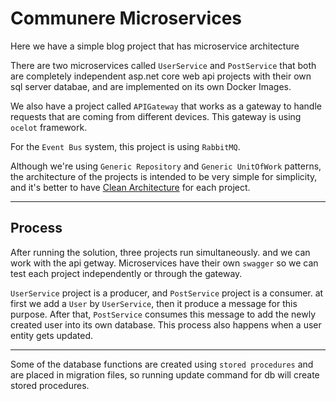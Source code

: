 # Communere Microservices

Here we have a simple blog project that has microservice architecture

There are two microservices called `UserService` and `PostService` that both are completely independent asp.net core web api projects with their own sql server databae, and are implemented on its own Docker Images.

We also have a project called `APIGateway` that works as a gateway to handle requests that are coming from different devices. This gateway is using `ocelot` framework.

For the `Event Bus` system, this project is using `RabbitMQ`.

Although we're using `Generic Repository` and `Generic UnitOfWork` patterns, the architecture of the projects is intended to be very simple for simplicity, and it's better to have [Clean Architecture](https://docs.microsoft.com/en-us/dotnet/architecture/modern-web-apps-azure/common-web-application-architectures) for each project.

***

## Process

After running the solution, three projects run simultaneously. and we can work with the api getway. Microservices have their own `swagger` so we can test each project independently or through the gateway.

`UserService` project is a producer, and `PostService` project is a consumer. at first we add a `User` by `UserService`, then it produce a message for this purpose. After that, `PostService` consumes this message to add the newly created user into its own database. This process also happens when a user entity gets updated.

***

Some of the database functions are created using `stored procedures` and are placed in migration files, so running update command for db will create stored procedures.